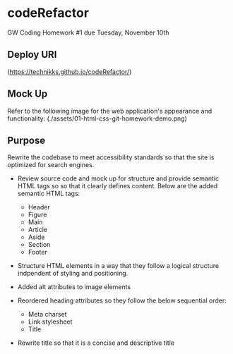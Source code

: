 # codeRefactor
GW Coding Homework #1 due Tuesday, November 10th

## Deploy URl
(https://technikks.github.io/codeRefactor/)

## Mock Up
Refer to the following image for the web application's appearance and functionality:
(./assets/01-html-css-git-homework-demo.png)

## Purpose
Rewrite the codebase to meet accessibility standards so that the site is optimized for search engines.

* Review source code and mock up for structure and provide semantic HTML tags so so that it clearly defines content. Below are the added semantic HTML tags: 
    * Header
    * Figure
    * Main
    * Article
    * Aside
    * Section
    * Footer

* Structure HTML elements in a way that they follow a logical structure indpendent of styling and positioning.

* Added alt attributes to image elements

* Reordered heading attributes so they follow the below sequential order: 
    * Meta charset
    * Link stylesheet
    * Title 

* Rewrite title so that it is a concise and descriptive title 